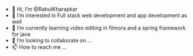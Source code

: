 - 👋 Hi, I’m @RahulKharapkar
- 👀 I’m interested in Full stack web development and app development as well
- 🌱 I’m currently learning video editing in filmora and a spring framework for java
- 💞️ I’m looking to collaborate on ...
- 📫 How to reach me ...

<!---
RahulKharapkar/RahulKharapkar is a ✨ special ✨ repository because its `README.md` (this file) appears on your GitHub profile.
You can click the Preview link to take a look at your changes.
--->
